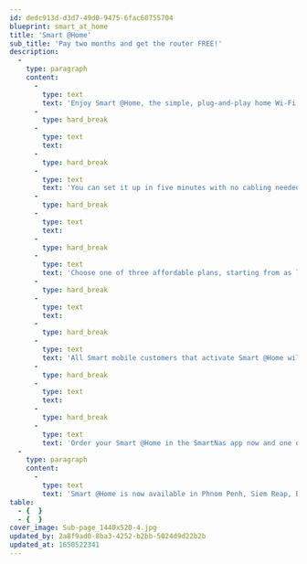 ```yaml
---
id: dedc913d-d3d7-49d0-9475-6fac60755704
blueprint: smart_at_home
title: 'Smart @Home'
sub_title: 'Pay two months and get the router FREE!'
description:
  -
    type: paragraph
    content:
      -
        type: text
        text: 'Enjoy Smart @Home, the simple, plug-and-play home Wi-Fi service from Smart!​'
      -
        type: hard_break
      -
        type: text
        text: ​
      -
        type: hard_break
      -
        type: text
        text: 'You can set it up in five minutes with no cabling needed and no deposit required. With certain plans, you’ll even get the FREE router!​'
      -
        type: hard_break
      -
        type: text
        text: ​
      -
        type: hard_break
      -
        type: text
        text: 'Choose one of three affordable plans, starting from as low as 12 USD/month. Enjoy great home Internet as well as FREE and UNLIMITED access to movies, sporting events and TV shows on Soyo and JaiKonTV.​'
      -
        type: hard_break
      -
        type: text
        text: ​
      -
        type: hard_break
      -
        type: text
        text: 'All Smart mobile customers that activate Smart @Home will receive a 2GB data BONUS every month on their linked Smart @Home mobile number. Not only that, but all Smart @Home customers also instantly become SmartVIP members!​'
      -
        type: hard_break
      -
        type: text
        text: ​
      -
        type: hard_break
      -
        type: text
        text: 'Order your Smart @Home in the SmartNas app now and one of our agents will come and install it for you. In SmartNas, you can also easily check your service status and manage your account. Alternatively, you can visit one of our Smart Shops to purchase this service.'
  -
    type: paragraph
    content:
      -
        type: text
        text: 'Smart @Home is now available in Phnom Penh, Siem Reap, Battambang, Sihanoukville, Banteay Meanchey (Sisophon and Poipet), Kampong Speu, Kampong Cham, Kandal, Kampot, Kampong Chhnang, Takeo, Kampong Thom, Koh Kong, Prey Veng, Oddar Meanchey, Pailin, Pursat, Ratanakiri, Stung Treng, Svay Rieng and Tboung Khmum. More locations are coming soon!​'
table:
  - {  }
  - {  }
cover_image: Sub-page_1440x520-4.jpg
updated_by: 2a8f9ad0-8ba3-4252-b2bb-5024d9d22b2b
updated_at: 1650522341
---
```

